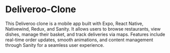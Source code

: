 # Deliveroo-Clone
This Deliveroo clone is a mobile app built with Expo, React Native, Nativewind, Redux, and Sanity. It allows users to browse restaurants, view dishes, manage their basket, and track deliveries via maps. Features include real-time order updates, smooth animations, and content management through Sanity for a seamless user experience.
